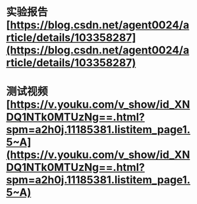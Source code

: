 # 实验报告 [https://blog.csdn.net/agent0024/article/details/103358287](https://blog.csdn.net/agent0024/article/details/103358287)

# 测试视频[https://v.youku.com/v_show/id_XNDQ1NTk0MTUzNg==.html?spm=a2h0j.11185381.listitem_page1.5~A](https://v.youku.com/v_show/id_XNDQ1NTk0MTUzNg==.html?spm=a2h0j.11185381.listitem_page1.5~A)


